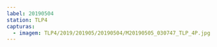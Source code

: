 ```yaml
---
label: 20190504
station: TLP4
capturas:
  - imagem: TLP4/2019/201905/20190504/M20190505_030747_TLP_4P.jpg
---
```

